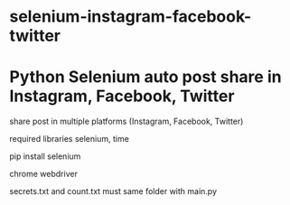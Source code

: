 # selenium-instagram-facebook-twitter
# Python Selenium auto post share in Instagram, Facebook, Twitter

share post in multiple platforms (Instagram, Facebook, Twitter)

required libraries selenium, time

pip install selenium

chrome webdriver

secrets.txt and count.txt must same folder with main.py
